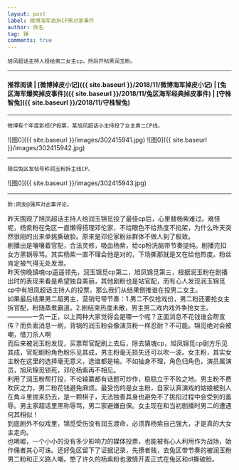 ```yaml
---
layout: post
label: 微博海军自拆CP黑对家事件
author: 佚名
tag: 锤
comments: true
---
```


    旭凤超话主持人投给男二女主cp，然后开帖黑润玉粉。

---
#### 推荐阅读 | [微博掉皮小记]({{ site.baseurl }}/2018/11/微博海军掉皮小记) | [兔区海军爆笑掉皮事件]({{ site.baseurl }}/2018/11/兔区海军经典掉皮事件) | [守株智兔]({{ site.baseurl }}/2018/11/守株智兔)
---

    微博有个年度影视CP投票，某旭凤超话小主持投了女主男二CP线。

![图0]({{ site.baseurl }}/images/302415941.jpg)
![图0]({{ site.baseurl }}/images/302415942.jpg)

---

    随后兔区发帖号称润玉粉拆主线CP。

![图0]({{ site.baseurl }}/images/302415943.jpg)
    
---

    附:网友@蒲芦对此事评论。
    
昨天围观了旭凤超话主持人给润玉锦觅投了最佳cp后，心里替杨紫难过。难怪呢，杨紫粉在兔区一直懒得搭理邓伦家，不给眼色不给热度不掐架，为什么昨天突然很刚的出来单挑撕破脸。原来是邓伦家粉丝群体不做人到了极致。
<br>剧播出是嚷嚷着官配，合法灵修，吸血杨紫，给cp粉洗脑带节奏提纯。剧播完扣女方黑锅辱骂。其实杨紫一直不理会他是对的，下场撕那就是又在给他热度。粉丝肯定被气得无处发泄。
<br>昨天傍晚镇魂cp遥遥领先，润玉锦觅cp第二，旭凤锦觅第三，根据润玉粉在剧播出时的表现来看是希望独自美丽，其他剧粉也是站官配，而有心人发现润玉锦觅cp中有旭凤超话主持人的投票。那么我们从结果倒推谁在投男二女主。
<br>如果最后结果男二超男主，营销号带节奏：1.男二不仅抢戏份，男二粉还要抢女主拆官配，粉随蒸煮霸道。2.剧结束热度未散，男主男二戏内戏外争抢女主。————一负一正，以上两种大家觉得会是哪一个呢？正面消息不花钱谁会帮宣传？而负面消息一刷，背锅的润玉粉会像演员粉一样忍耐？不可能。锦觅绝对会被嘲，借刀杀人啊
<br>而后来被润玉粉发现，买票帮官配刷上去后，除去镇魂cp，旭凤锦觅cp剧方乐见其成，官配剧粉角色粉乐见其成，男主粉毫无损失还可以吹一波。女主粉，其实女主粉在这里的选择毫无意义，选谁都是输。不如抽身不理，角色归角色，演员属演员，旭凤锦觅锁死，邓伦杨紫再不相见。
<br>利用了润玉粉帮打投，不论输赢都有话题可炒作，稳稳立于不败之地。男主粉不费吹灰之力，男二粉花钱避免麻烦。最受伤的是女主粉，自家认真演戏的姑娘被别人在角斗里抛来扔去，是一颗棋子，无法独善其身也避免不了挑掐过程中会受到的羞辱。男主家超话里黑称辱骂，男二家避嫌自保。女主现在和当初剧播时男二的遭遇何其相似！
<br>到底剧外不似戏里，锦觅受伤没有润玉渡命，必须靠杨紫自己强大，才是真的大女主走向。
<br>也唏嘘，一个小小的没有多少影响力的媒体投票，也能被有心人利用作为战场，始作俑者其心可诛。还好兔区留下了证据记录，先撩者贱，去兔区带节奏的被润玉粉男二粉和正义路人嘲。憋了许久的杨紫粉也激情开麦正式在兔区和dl撕破脸。